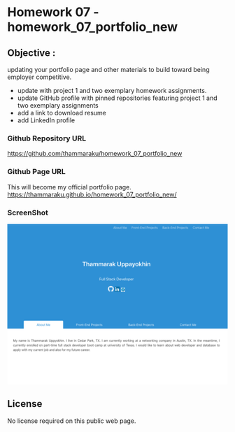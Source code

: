 # Homework 07 - homework_07_portfolio_new

## Objective : 
updating your portfolio page and other materials to build toward being employer competitive.
- update with project 1 and two exemplary homework assignments.
- update GitHub profile with pinned repositories featuring project 1 and two exemplary assignments
- add a link to download resume
- add LinkedIn profile
### Github Repository URL
https://github.com/thammaraku/homework_07_portfolio_new

### Github Page URL
This will become my official portfolio page.
https://thammaraku.github.io/homework_07_portfolio_new/

### ScreenShot

![Thammarak Portfolio Top](./assets/images/Thammarak_portfolio.png)
## License
No license required on this public web page.